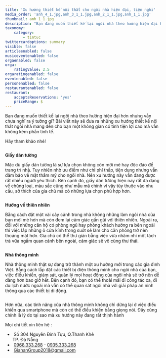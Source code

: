 ```yaml
---
title: 'Xu hướng thiết kế nội thất cho ngôi nhà hiện đại, tiện nghi'
media_order: 'anh_4_1.jpg,anh_3_1_1.jpg,anh_2_1_1.jpg,anh_1_1.jpg'
thumbnail: anh_1_1.jpg
description: "Bạn đang muốn thiết kế lại ngôi nhà theo hướng hiện đại hơn nhưng vẫn chưa nghĩ ra ý tưởng gì? Bài viết này\_sẽ đưa ra những xu hướng thiết kế nội thất\_ngôi nhà mang đến cho bạn một không gian có tính tiện lợi cao mà vẫn không kém phần tinh tế."
taxonomy:
    category:
        - tintuc
twittercardoptions: summary
visible: false
articleenabled: false
musiceventenabled: false
orgaenabled: false
orga:
    ratingValue: 2.5
orgaratingenabled: false
eventenabled: false
personenabled: false
restaurantenabled: false
restaurant:
    acceptsReservations: 'yes'
    priceRange: $
---
```


Bạn đang muốn thiết kế lại ngôi nhà theo hướng hiện đại hơn nhưng vẫn chưa nghĩ ra ý tưởng gì? Bài viết này sẽ đưa ra những xu hướng thiết kế nội thất ngôi nhà mang đến cho bạn một không gian có tính tiện lợi cao mà vẫn không kém phần tinh tế.

Hãy tham khảo nhé!


<p><img style="display: block; margin-left: auto; margin-right: auto;" src="/newv1/tin-tuc/xu-huong-thiet-ke-noi-that-cho-ngoi-nha-hien-dai-tien-nghi/anh_1_1.jpg" alt="" /></p>
<p><strong>Giấy d&aacute;n tường</strong></p>
<p>Mặc d&ugrave; giấy d&aacute;n tường l&agrave; sự lựa chọn kh&ocirc;ng c&ograve;n mới mẻ hay độc đ&aacute;o để trang tr&iacute; nh&agrave;. Tuy nhi&ecirc;n nhờ ưu điểm như chi ph&iacute; thấp, tiện dụng nhưng vẫn đảm bảo về mặt thẩm mỹ cho ng&ocirc;i nh&agrave;. N&ecirc;n xu hướng n&agrave;y vẫn đang được rất nhiều người y&ecirc;u th&iacute;ch. B&ecirc;n cạnh đ&oacute;, giấy d&aacute;n tường hiện nay rất đa dạng về chủng loại, m&agrave;u sắc cũng như mẫu m&atilde; ch&iacute;nh v&igrave; vậy t&ugrave;y thuộc v&agrave;o nhu cầu, sở th&iacute;ch của gia chủ m&agrave; c&oacute; những lựa chọn ph&ugrave; hợp hơn.</p>
<p><img style="display: block; margin-left: auto; margin-right: auto;" src="/newv1/tin-tuc/xu-huong-thiet-ke-noi-that-cho-ngoi-nha-hien-dai-tien-nghi/anh_2_1_1.jpg" alt="" /></p>
<p><strong>Hướng về thi&ecirc;n nhi&ecirc;n</strong></p>
<p>Bằng c&aacute;ch đặt một v&agrave;i c&acirc;y cảnh trong nh&agrave; kh&ocirc;ng những l&agrave;m ng&ocirc;i nh&agrave; của bạn mới mẻ hơn m&agrave; c&ograve;n đem lại cảm gi&aacute;c gần gũi với thi&ecirc;n nhi&ecirc;n. Ngo&agrave;i ra, đối với những căn hộ c&oacute; ph&ograve;ng ngủ hay ph&ograve;ng kh&aacute;ch hướng ra b&ecirc;n ngo&agrave;i th&igrave; việc lắp những &ocirc; cửa k&iacute;nh trong suốt sẽ l&agrave;m cho căn ph&ograve;ng trở n&ecirc;n tho&aacute;ng m&aacute;t hơn. Gia chủ c&oacute; thể thư giản bằng việc vừa nh&acirc;m nhi một t&aacute;ch tr&agrave; vừa ngắm quan cảnh b&ecirc;n ngo&agrave;i, cảm gi&aacute;c sẽ v&ocirc; c&ugrave;ng thư th&aacute;i.</p>
<p><img style="display: block; margin-left: auto; margin-right: auto;" src="/newv1/tin-tuc/xu-huong-thiet-ke-noi-that-cho-ngoi-nha-hien-dai-tien-nghi/anh_3_1_1.jpg" alt="" /></p>
<p><strong>Nh&agrave; th&ocirc;ng minh</strong></p>
<p>Nh&agrave; th&ocirc;ng minh thật sự đang trở th&agrave;nh một xu hướng mới trong c&aacute;c gia đ&igrave;nh Việt. Bằng c&aacute;ch lắp đặt c&aacute;c thiết bị điện th&ocirc;ng minh cho ng&ocirc;i nh&agrave; của bạn, việc điều khiển, gi&aacute;m s&aacute;t, quản l&yacute; mọi hoạt động của ng&ocirc;i nh&agrave; sẽ trở n&ecirc;n dễ d&agrave;ng hơn bao giờ hết. B&ecirc;n cạnh đ&oacute;, bạn c&oacute; thể thoải m&aacute;i đi c&ocirc;ng t&aacute;c xa, đi du lịch nước ngo&agrave;i m&agrave; vẫn c&oacute; thể quan s&aacute;t ng&ocirc;i nh&agrave; với giải ph&aacute;p an ninh th&ocirc;ng qua c&aacute;c thiết bị di động.</p>
<p><img style="display: block; margin-left: auto; margin-right: auto;" src="/newv1/tin-tuc/xu-huong-thiet-ke-noi-that-cho-ngoi-nha-hien-dai-tien-nghi/anh_4_1.jpg" alt="" /></p>
<p>Hơn nữa, c&aacute;c t&iacute;nh năng của nh&agrave; th&ocirc;ng minh kh&ocirc;ng chỉ dừng lại ở việc điều khiển qua smartphone m&agrave; c&ograve;n c&oacute; thể điều khiển bằng giọng n&oacute;i. Đ&acirc;y cũng ch&iacute;nh l&agrave; l&yacute; do tại sao m&agrave; xu hướng n&agrave;y đang rất thịnh h&agrave;nh</p>
<div class="col-sm-9 post_content">
<div>
<div>
<div>Mọi chi tiết xin li&ecirc;n hệ :</div>
<div>
<div class="foo-content foo-contact demo">
<ul class="list-menu">
<li>&nbsp;<span class="foo-detail foo-address">Số 304 Nguyễn Đ&igrave;nh Tựu, Q.Thanh Kh&ecirc;&nbsp;<br />TP. Đ&agrave; Nẵng</span></li>
<li>&nbsp;<span class="foo-detail"><a href="tel:0968333268">0968.333.268</a>&nbsp;-&nbsp;<a href="tel:0935333268">0935.333.268</a></span></li>
<li>&nbsp;<span class="foo-detail"><a href="mailto:GiahanGroup2018@gmail.com">GiahanGroup2018@gmail.com</a></span></li>
</ul>
</div>
</div>
</div>
</div>
</div>